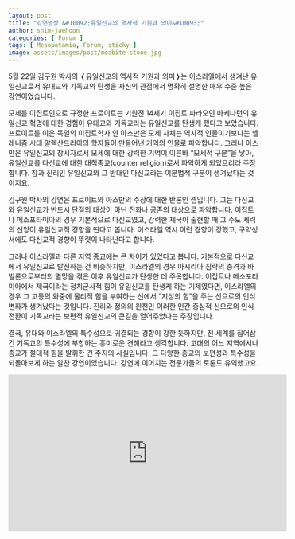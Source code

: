 ```yaml
---
layout: post
title: "강연영상 &#10092;유일신교의 역사적 기원과 의미&#10093;"
author: shim-jaehoon
categories: [ Forum ]
tags: [ Mesopotamia, Forum, sticky ] 
image: assets/images/post/moabite-stone.jpg
---
```


5월 22일 김구원 박사의 &#10092;유일신교의 역사적 기원과 의미&#10093;는 이스라엘에서 생겨난 유일신교로서 유대교와 기독교의 탄생을 자신의 관점에서 명확히 설명한 매우 수준 높은 강연이었습니다.

모세를 이집트인으로 규정한 프로이트는 기원전 14세기 이집트 파라오인 아케나턴의 유일신교 혁명에 대한 경험이 유대교와 기독교라는 유일신교를 탄생케 했다고 보았습니다. 프로이트를 이은 독일의 이집트학자 얀 아스만은 모세 자체는 역사적 인물이기보다는 헬레니즘 시대 알렉산드리아의 학자들이 만들어낸 기억의 인물로 파악합니다. 그러나 아스만은 유일신교의 창시자로서 모세에 대한 강력한 기억이 이른바 “모세적 구분”을 낳아, 유일신교를 다신교에 대한 대척종교(counter religion)로서 파악하게 되었으리라 주장합니다. 참과 진리인 유일신교와 그 반대인 다신교라는 이분법적 구분이 생겨났다는 것이지요.

김구원 박사의 강연은 프로이트와 아스만의 주장에 대한 반론인 셈입니다. 그는 다신교와 유일신교가 반드시 단절의 대상이 아닌 진화나 공존의 대상으로 파악합니다. 이집트나 메소포타미아의 경우 기본적으로 다신교였고, 강력한 제국이 출현할 때 그 주도 세력의 신앙이 유일신교적 경향을 띤다고 봅니다. 이스라엘 역시 이런 경향이 강했고, 구약성서에도 다신교적 경향이 뚜렷이 나타난다고 합니다.

그러나 이스라엘과 다른 지역 종교에는 큰 차이가 있었다고 봅니다. 기본적으로 다신교에서 유일신교로 발전하는 건 비슷하지만, 이스라엘의 경우 아시리아 침략의 충격과 바빌론으로부터의 멸망을 겪은 이후 유일신교가 탄생한 데 주목합니다. 이집트나 메소포타미아에서 제국이라는 정치군사적 힘이 유일신교를 탄생케 하는 기제였다면, 이스라엘의 경우 그 고통의 와중에 물리적 힘을 부여하는 신에서 “지성의 힘”을 주는 신으로의 인식 변화가 생겨났다는 것입니다. 진리와 정의의 원천인 이러한 인간 중심적 신으로의 인식 전환이 기독교라는 보편적 유일신교의 큰길을 열어주었다는 주장입니다.

결국, 유대와 이스라엘의 특수성으로 귀결되는 경향이 강한 듯하지만, 전 세계를 집어삼킨 기독교의 특수성에 부합하는 흥미로운 견해라고 생각합니다. 고대의 어느 지역에서나 종교가 절대적 힘을 발휘한 건 주지의 사실입니다. 그 다양한 종교의 보편성과 특수성을 되돌아보게 하는 알찬 강연이었습니다. 강연에 이어지는 전문가들의 토론도 유익했고요.

<iframe width="560" height="315" src="https://www.youtube.com/embed/9QLTWB12R4g" title="YouTube video player" frameborder="0" allow="accelerometer; autoplay; clipboard-write; encrypted-media; gyroscope; picture-in-picture" allowfullscreen></iframe>

